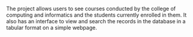 The project allows users to see courses conducted by the college of computing and informatics and the students currently enrolled in them. It also has an interface to view and search the records in the database in a tabular format on a simple webpage.
